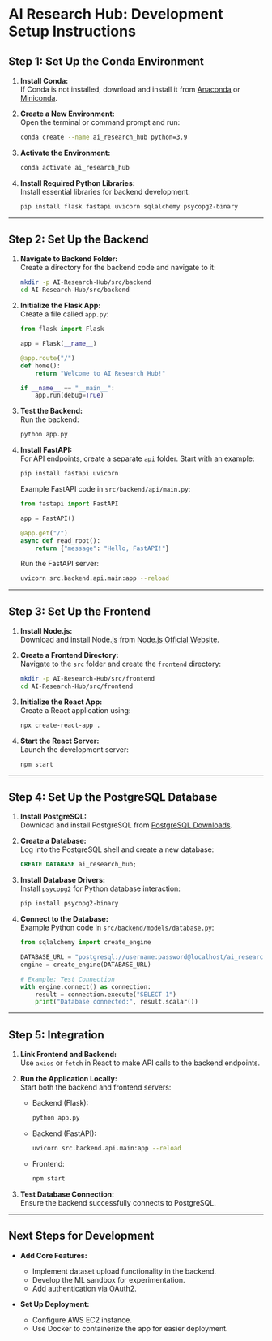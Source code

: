
# AI Research Hub: Development Setup Instructions

## Step 1: Set Up the Conda Environment
1. **Install Conda:**  
   If Conda is not installed, download and install it from [Anaconda](https://www.anaconda.com/) or [Miniconda](https://docs.conda.io/en/latest/miniconda.html).

2. **Create a New Environment:**  
   Open the terminal or command prompt and run:
   ```bash
   conda create --name ai_research_hub python=3.9
   ```

3. **Activate the Environment:**  
   ```bash
   conda activate ai_research_hub
   ```

4. **Install Required Python Libraries:**  
   Install essential libraries for backend development:
   ```bash
   pip install flask fastapi uvicorn sqlalchemy psycopg2-binary
   ```

---

## Step 2: Set Up the Backend
1. **Navigate to Backend Folder:**  
   Create a directory for the backend code and navigate to it:
   ```bash
   mkdir -p AI-Research-Hub/src/backend
   cd AI-Research-Hub/src/backend
   ```

2. **Initialize the Flask App:**  
   Create a file called `app.py`:
   ```python
   from flask import Flask

   app = Flask(__name__)

   @app.route("/")
   def home():
       return "Welcome to AI Research Hub!"

   if __name__ == "__main__":
       app.run(debug=True)
   ```

3. **Test the Backend:**  
   Run the backend:
   ```bash
   python app.py
   ```

4. **Install FastAPI:**  
   For API endpoints, create a separate `api` folder. Start with an example:
   ```bash
   pip install fastapi uvicorn
   ```

   Example FastAPI code in `src/backend/api/main.py`:
   ```python
   from fastapi import FastAPI

   app = FastAPI()

   @app.get("/")
   async def read_root():
       return {"message": "Hello, FastAPI!"}
   ```

   Run the FastAPI server:
   ```bash
   uvicorn src.backend.api.main:app --reload
   ```

---

## Step 3: Set Up the Frontend
1. **Install Node.js:**  
   Download and install Node.js from [Node.js Official Website](https://nodejs.org/).

2. **Create a Frontend Directory:**  
   Navigate to the `src` folder and create the `frontend` directory:
   ```bash
   mkdir -p AI-Research-Hub/src/frontend
   cd AI-Research-Hub/src/frontend
   ```

3. **Initialize the React App:**  
   Create a React application using:
   ```bash
   npx create-react-app .
   ```

4. **Start the React Server:**  
   Launch the development server:
   ```bash
   npm start
   ```

---

## Step 4: Set Up the PostgreSQL Database
1. **Install PostgreSQL:**  
   Download and install PostgreSQL from [PostgreSQL Downloads](https://www.postgresql.org/download/).

2. **Create a Database:**  
   Log into the PostgreSQL shell and create a new database:
   ```sql
   CREATE DATABASE ai_research_hub;
   ```

3. **Install Database Drivers:**  
   Install `psycopg2` for Python database interaction:
   ```bash
   pip install psycopg2-binary
   ```

4. **Connect to the Database:**  
   Example Python code in `src/backend/models/database.py`:
   ```python
   from sqlalchemy import create_engine

   DATABASE_URL = "postgresql://username:password@localhost/ai_research_hub"
   engine = create_engine(DATABASE_URL)

   # Example: Test Connection
   with engine.connect() as connection:
       result = connection.execute("SELECT 1")
       print("Database connected:", result.scalar())
   ```

---

## Step 5: Integration
1. **Link Frontend and Backend:**  
   Use `axios` or `fetch` in React to make API calls to the backend endpoints.

2. **Run the Application Locally:**  
   Start both the backend and frontend servers:
   - Backend (Flask):  
     ```bash
     python app.py
     ```
   - Backend (FastAPI):  
     ```bash
     uvicorn src.backend.api.main:app --reload
     ```
   - Frontend:  
     ```bash
     npm start
     ```

3. **Test Database Connection:**  
   Ensure the backend successfully connects to PostgreSQL.

---

## Next Steps for Development
- **Add Core Features:**
  - Implement dataset upload functionality in the backend.
  - Develop the ML sandbox for experimentation.
  - Add authentication via OAuth2.

- **Set Up Deployment:**
  - Configure AWS EC2 instance.
  - Use Docker to containerize the app for easier deployment.
